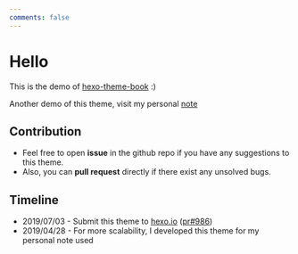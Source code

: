 ```yaml
---
comments: false
---
```


# Hello

This is the demo of [hexo-theme-book](https://github.com/kaiiiz/hexo-theme-book) :)

Another demo of this theme, visit my personal [note](https://kaiiiz.github.io/note/)

## Contribution

* Feel free to open **issue** in the github repo if you have any suggestions to this theme.
* Also, you can **pull request** directly if there exist any unsolved bugs.

## Timeline

* 2019/07/03 - Submit this theme to [hexo.io](https://hexo.io/themes/) ([pr#986](https://github.com/hexojs/site/pull/986))
* 2019/04/28 - For more scalability, I developed this theme for my personal note used